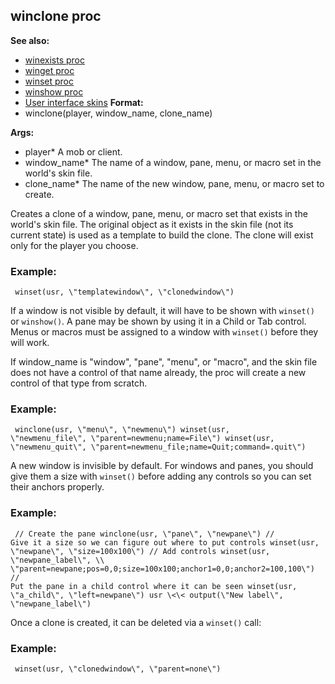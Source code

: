 ## winclone proc
**See also:**
*   [winexists proc](/ref/proc/winexists.md) 
*   [winget proc](/ref/proc/winget.md) 
*   [winset proc](/ref/proc/winset.md) 
*   [winshow proc](/ref/proc/winshow.md) 
*   [User interface skins](/ref/%7Bskin%7D.md) <!-- -->
**Format:**
*   winclone(player, window_name, clone_name)
<!-- -->
**Args:**
*   player* A mob or client.
*   window_name* The name of a window, pane, menu, or macro set in the
    world\'s skin file.
*   clone_name* The name of the new window, pane, menu, or macro set to
    create.


Creates a clone of a window, pane, menu, or macro set that
exists in the world\'s skin file. The original object as it exists in
the skin file (not its current state) is used as a template to build the
clone. The clone will exist only for the player you choose.
### Example:

```
 winset(usr, \"templatewindow\", \"clonedwindow\") 
```



If a window is not visible by default, it will have to be shown
with `winset()` or `winshow()`. A pane may be shown by using it in a
Child or Tab control. Menus or macros must be assigned to a window with
`winset()` before they will work. 

If window_name is \"window\",
\"pane\", \"menu\", or \"macro\", and the skin file does not have a
control of that name already, the proc will create a new control of that
type from scratch.
### Example:

```
 winclone(usr, \"menu\", \"newmenu\") winset(usr,
\"newmenu_file\", \"parent=newmenu;name=File\") winset(usr,
\"newmenu_quit\", \"parent=newmenu_file;name=Quit;command=.quit\")

```
 

A new window is invisible by default. For windows
and panes, you should give them a size with `winset()` before adding any
controls so you can set their anchors properly.
### Example:

```
 // Create the pane winclone(usr, \"pane\", \"newpane\") //
Give it a size so we can figure out where to put controls winset(usr,
\"newpane\", \"size=100x100\") // Add controls winset(usr,
\"newpane_label\", \\
\"parent=newpane;pos=0,0;size=100x100;anchor1=0,0;anchor2=100,100\") //
Put the pane in a child control where it can be seen winset(usr,
\"a_child\", \"left=newpane\") usr \<\< output(\"New label\",
\"newpane_label\") 
```
 

Once a clone is created, it can
be deleted via a `winset()` call:
### Example:

```
 winset(usr, \"clonedwindow\", \"parent=none\") 
```
